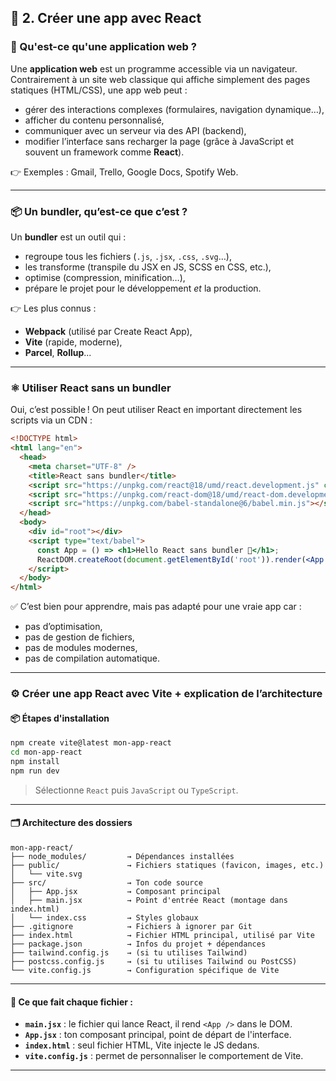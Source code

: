 ## 📘 2. Créer une app avec React

### 🧠 Qu'est-ce qu'une application web ?

Une **application web** est un programme accessible via un navigateur. Contrairement à un site web classique qui affiche simplement des pages statiques (HTML/CSS), une app web peut :
- gérer des interactions complexes (formulaires, navigation dynamique…),
- afficher du contenu personnalisé,
- communiquer avec un serveur via des API (backend),
- modifier l’interface sans recharger la page (grâce à JavaScript et souvent un framework comme **React**).

👉 Exemples : Gmail, Trello, Google Docs, Spotify Web.

---

### 📦 Un **bundler**, qu’est-ce que c’est ?

Un **bundler** est un outil qui :
- regroupe tous les fichiers (`.js`, `.jsx`, `.css`, `.svg`…),
- les transforme (transpile du JSX en JS, SCSS en CSS, etc.),
- optimise (compression, minification…),
- prépare le projet pour le développement *et* la production.

👉 Les plus connus :
- **Webpack** (utilisé par Create React App),
- **Vite** (rapide, moderne),
- **Parcel**, **Rollup**...

---

### ⚛️ Utiliser React **sans un bundler**

Oui, c’est possible ! On peut utiliser React en important directement les scripts via un CDN :

```html
<!DOCTYPE html>
<html lang="en">
  <head>
    <meta charset="UTF-8" />
    <title>React sans bundler</title>
    <script src="https://unpkg.com/react@18/umd/react.development.js" crossorigin></script>
    <script src="https://unpkg.com/react-dom@18/umd/react-dom.development.js" crossorigin></script>
    <script src="https://unpkg.com/babel-standalone@6/babel.min.js"></script>
  </head>
  <body>
    <div id="root"></div>
    <script type="text/babel">
      const App = () => <h1>Hello React sans bundler 👋</h1>;
      ReactDOM.createRoot(document.getElementById('root')).render(<App />);
    </script>
  </body>
</html>
```

✅ C’est bien pour apprendre, mais pas adapté pour une vraie app car :
- pas d’optimisation,
- pas de gestion de fichiers,
- pas de modules modernes,
- pas de compilation automatique.

---
### ⚙️ Créer une app React avec **Vite** + explication de l’architecture

#### 📦 Étapes d'installation

```bash
npm create vite@latest mon-app-react
cd mon-app-react
npm install
npm run dev
```

> Sélectionne `React` puis `JavaScript` ou `TypeScript`.

---

#### 🗂️ Architecture des dossiers

```plaintext
mon-app-react/
├── node_modules/         → Dépendances installées
├── public/               → Fichiers statiques (favicon, images, etc.)
│   └── vite.svg
├── src/                  → Ton code source
│   ├── App.jsx           → Composant principal
│   ├── main.jsx          → Point d'entrée React (montage dans index.html)
│   └── index.css         → Styles globaux
├── .gitignore            → Fichiers à ignorer par Git
├── index.html            → Fichier HTML principal, utilisé par Vite
├── package.json          → Infos du projet + dépendances
├── tailwind.config.js    → (si tu utilises Tailwind)
├── postcss.config.js     → (si tu utilises Tailwind ou PostCSS)
└── vite.config.js        → Configuration spécifique de Vite
```

---

#### 🎯 Ce que fait chaque fichier :
- **`main.jsx`** : le fichier qui lance React, il rend `<App />` dans le DOM.
- **`App.jsx`** : ton composant principal, point de départ de l'interface.
- **`index.html`** : seul fichier HTML, Vite injecte le JS dedans.
- **`vite.config.js`** : permet de personnaliser le comportement de Vite.

---
